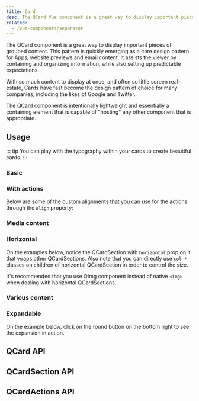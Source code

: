 ```yaml
---
title: Card
desc: The QCard Vue component is a great way to display important pieces of grouped content. It assists the viewer by containing and organizing information, while also setting up predictable expectations.
related:
  - /vue-components/separator
---
```


The QCard component is a great way to display important pieces of grouped content. This pattern is quickly emerging as a core design pattern for Apps, website previews and email content. It assists the viewer by containing and organizing information, while also setting up predictable expectations.

With so much content to display at once, and often so little screen real-estate, Cards have fast become the design pattern of choice for many companies, including the likes of Google and Twitter.

The QCard component is intentionally lightweight and essentially a containing element that is capable of "hosting" any other component that is appropriate.

## Usage

::: tip
You can play with the typography within your cards to create beautiful cards.
:::

### Basic
<doc-example title="Basic cards" file="QCard/Basic" />

### With actions
<doc-example title="Cards with actions" file="QCard/Actions" />

Below are some of the custom alignments that you can use for the actions through the `align` property:

<doc-example title="Aligning actions" file="QCard/ActionsAlignment" />

### Media content
<doc-example title="Cards with media content" file="QCard/Media" />

<doc-example title="Card with video" file="QCard/Video" />

<doc-example title="Card with parallax" file="QCard/Parallax" />

### Horizontal

On the examples below, notice the QCardSection with `horizontal` prop on it that wraps other QCardSections. Also note that you can directly use `col-*` classes on children of horizontal QCardSection in order to control the size.

It's recommended that you use QImg component instead of native `<img>` when dealing with horizontal QCardSections.

<doc-example title="Basic horizontal" file="QCard/HorizontalBasic" />

<doc-example title="More involved examples" file="QCard/HorizontalMoreInvolved" />

### Various content
<doc-example title="Various content" file="QCard/VariousContent" />

<doc-example title="Table" file="QCard/Table" />

<doc-example title="Tabs" file="QCard/Tabs" />

### Expandable

On the example below, click on the round button on the bottom right to see the expansion in action.

<doc-example title="Expandable" file="QCard/Expandable" />

## QCard API
<doc-api file="QCard" />

## QCardSection API
<doc-api file="QCardSection" />

## QCardActions API
<doc-api file="QCardActions" />

